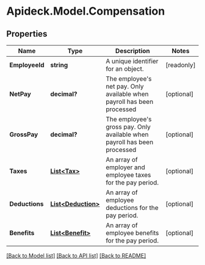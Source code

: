 # Apideck.Model.Compensation

## Properties

Name | Type | Description | Notes
------------ | ------------- | ------------- | -------------
**EmployeeId** | **string** | A unique identifier for an object. | [readonly] 
**NetPay** | **decimal?** | The employee&#39;s net pay. Only available when payroll has been processed | [optional] 
**GrossPay** | **decimal?** | The employee&#39;s gross pay. Only available when payroll has been processed | [optional] 
**Taxes** | [**List&lt;Tax&gt;**](Tax.md) | An array of employer and employee taxes for the pay period. | [optional] 
**Deductions** | [**List&lt;Deduction&gt;**](Deduction.md) | An array of employee deductions for the pay period. | [optional] 
**Benefits** | [**List&lt;Benefit&gt;**](Benefit.md) | An array of employee benefits for the pay period. | [optional] 

[[Back to Model list]](../README.md#documentation-for-models) [[Back to API list]](../README.md#documentation-for-api-endpoints) [[Back to README]](../README.md)

